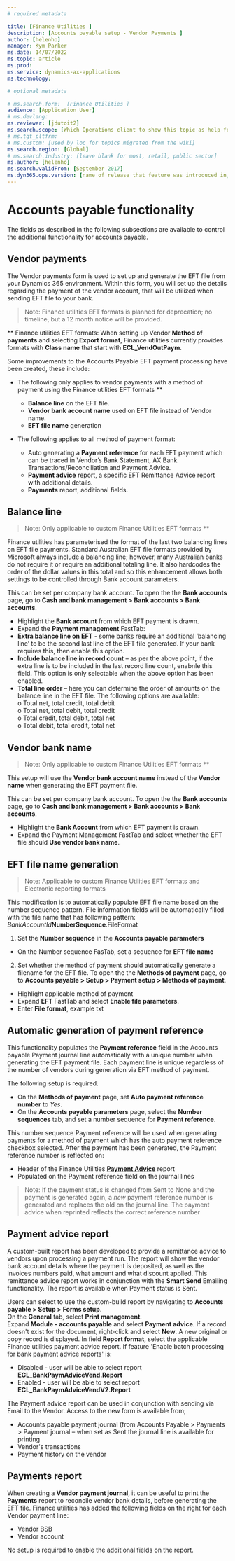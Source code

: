 ```yaml
---
# required metadata

title: [Finance Utilities ]
description: [Accounts payable setup - Vendor Payments ]
author: [helenho]
manager: Kym Parker
ms.date: 14/07/2022
ms.topic: article
ms.prod: 
ms.service: dynamics-ax-applications
ms.technology: 

# optional metadata

# ms.search.form:  [Finance Utilities ]
audience: [Application User]
# ms.devlang: 
ms.reviewer: [jdutoit2]
ms.search.scope: [Which Operations client to show this topic as help for, to be set by content strategist, see list here: https://microsoft.sharepoint.com/teams/DynDoc/_layouts/15/WopiFrame.aspx?sourcedoc={23419e1c-eb64-42e9-aa9b-79875b428718}&action=edit&wd=target%28Core-Dynamics-AX-CP-requirements%2Eone%7C4CC185C0%2DEFAA%2D42CD%2D94B9%2D8F2A45E7F61A%2FVersions-list-for-docs-topics%7CC14BE630%2D5151%2D49D6%2D8305%2D554B5084593C%2F%29]
# ms.tgt_pltfrm: 
# ms.custom: [used by loc for topics migrated from the wiki]
ms.search.region: [Global]
# ms.search.industry: [leave blank for most, retail, public sector]
ms.author: [helenho]
ms.search.validFrom: [September 2017]
ms.dyn365.ops.version: [name of release that feature was introduced in, see list here: https://microsoft.sharepoint.com/teams/DynDoc/_layouts/15/WopiFrame.aspx?sourcedoc={23419e1c-eb64-42e9-aa9b-79875b428718}&action=edit&wd=target%28Core-Dynamics-AX-CP-requirements%2Eone%7C4CC185C0%2DEFAA%2D42CD%2D94B9%2D8F2A45E7F61A%2FVersions-list-for-docs-topics%7CC14BE630%2D5151%2D49D6%2D8305%2D554B5084593C%2F%29]
---
```


# Accounts payable functionality
The fields as described in the following subsections are available to control the additional functionality for accounts payable.

## Vendor payments
The Vendor payments form is used to set up and generate the EFT file from your Dynamics 365 environment. 
Within this form, you will set up the details regarding the payment of the vendor account, that will be utilized when sending EFT file to your bank. 

> Note: Finance utilities EFT formats is planned for deprecation; no timeline, but a 12 month notice will be provided.

** Finance utilities EFT formats: When setting up Vendor **Method of payments** and selecting **Export format**, Finance utilities currently provides formats with **Class name** that start with **ECL_VendOutPaym**. 

Some improvements to the Accounts Payable EFT payment processing have been created, these include: 
- The following only applies to vendor payments with a method of payment using the Finance utilities EFT formats **
  - **Balance line** on the EFT file.
  -	**Vendor bank account name** used on EFT file instead of Vendor name.
  -	**EFT file name** generation 

- The following applies to all method of payment format:
  -	Auto generating a **Payment reference** for each EFT payment which can be traced in Vendor’s Bank Statement, AX Bank Transactions/Reconciliation and Payment Advice.
  -	**Payment advice** report, a specific EFT Remittance Advice report with additional details.
  -	**Payments** report, additional fields.

## Balance line

> Note: Only applicable to custom Finance Utilities EFT formats **

Finance utilities has parameterised the format of the last two balancing lines on EFT file payments. Standard Australian EFT file formats provided by Microsoft always include a balancing line; however, many Australian banks do not require it or require an additional totaling line. It also hardcodes the order of the dollar values in this total and so this enhancement allows both settings to be controlled through Bank account parameters.

This can be set per company bank account. To open the the **Bank accounts** page, go to **Cash and bank management > Bank accounts > Bank accounts**.
-	Highlight the **Bank account** from which EFT payment is drawn.
-	Expand the **Payment management** FastTab:
-	**Extra balance line on EFT** - some banks require an additional ‘balancing line’ to be the second last line of the EFT file generated. If your bank requires this, then enable this option.
-	**Include balance line in record count** – as per the above point, if the extra line is to be included in the last record line count, enabnle this field. This option is only selectable when the above option has been enabled.
-	**Total line order** – here you can determine the order of amounts on the balance line in the EFT file.  The following options are available:
 <br> o	Total net, total credit, total debit
 <br> o	Total net, total debit, total credit
 <br> o	Total credit, total debit, total net
 <br> o	Total debit, total credit, total net

## Vendor bank name

> Note: Only applicable to custom Finance Utilities EFT formats **

This setup will use the **Vendor bank account name** instead of the **Vendor name** when generating the EFT payment file.

This can be set per company bank account. To open the the **Bank accounts** page, go to **Cash and bank management > Bank accounts > Bank accounts**.
-	Highlight the **Bank Account** from which EFT payment is drawn.
-	Expand the Payment Management FastTab and select whether the EFT file should **Use vendor bank name**.

## EFT file name generation

> Note: Applicable to custom Finance Utilities EFT formats and Electronic reporting formats

This modification is to automatically populate EFT file name based on the number sequence pattern.
File information fields will be automatically filled with the file name that has following pattern:
_BankAccountId_**NumberSequence**.FileFormat

1. Set the **Number sequence** in the **Accounts payable parameters**
- On the Number sequence FasTab, set a sequence for **EFT file name**

2. Set whether the method of payment should automatically generate a filename for the EFT file. To open the the **Methods of payment** page, go to **Accounts payable > Setup > Payment setup > Methods of payment**.
-	Highlight applicable method of payment
-	Expand **EFT** FastTab and select **Enable file parameters**.
-	Enter **File format**, example txt

## Automatic generation of payment reference
This functionality populates the **Payment reference** field in the Accounts payable Payment journal line automatically with a unique number when generating the EFT payment file. Each payment line is unique regardless of the number of vendors during generation via EFT method of payment.

The following setup is required.
- On the **Methods of payment** page, set **Auto payment reference number** to _Yes_.
- On the **Accounts payable parameters** page, select the **Number sequences** tab, and set a number sequence for **Payment reference**.

This number sequence Payment reference will be used when generating payments for a method of payment which has the auto payment reference checkbox selected.
After the payment has been generated, the Payment reference number is reflected on: 
- Header of the Finance Utilities [**Payment Advice**](#payment-advice-report) report
-	Populated on the Payment reference field on the journal lines

> Note: If the payment status is changed from Sent to None and the payment is generated again, a _new_ payment reference number is generated and replaces the old on the journal line. The payment advice when reprinted reflects the correct reference number

## Payment advice report
A custom-built report has been developed to provide a remittance advice to vendors upon processing a payment run. The report will show the vendor bank account details where the payment is deposited, as well as the invoices numbers paid, what amount and what discount applied. This remittance advice report works in conjunction with the **Smart Send** Emailing functionality. The report is available when Payment status is Sent.

Users can select to use the custom-build report by navigating to **Accounts payable > Setup > Forms setup**. <br>
On the **General** tab, select **Print management**. <br>
Expand **Module - accounts payable** and select **Payment advice**. If a record doesn't exist for the document, right-click and select **New**. 
A new original or copy record is displayed. In field **Report format**, select the applicable Finance utilities payment advice report.
If feature 'Enable batch processing for bank payment advice reports' is:
- Disabled - user will be able to select report **ECL_BankPaymAdviceVend.Report**
- Enabled - user will be able to select report **ECL_BankPaymAdviceVendV2.Report**

The Payment advice report can be used in conjunction with sending via Email to the Vendor. Access to the new form is available from;
-	Accounts payable payment journal (from Accounts Payable > Payments > Payment journal – when set as Sent the journal line is available for printing
-	Vendor's transactions
-	Payment history on the vendor

## Payments report
When creating a **Vendor payment journal**, it can be useful to print the **Payments** report to reconcile vendor bank details, before generating the EFT file.
Finance utilities has added the following fields on the right for each Vendor payment line:
- Vendor BSB
- Vendor account

No setup is required to enable the additional fields on the report.
